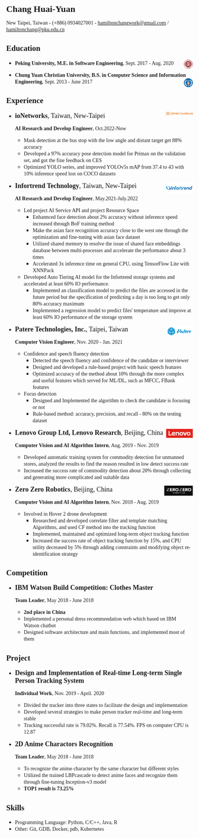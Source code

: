 <font size=5 face="Times New Roman">**Chang Huai-Yuan**</font>

<font face="Times New Roman">New Taipei, Taiwan  -  (+886) 0934027001  -  hamiltonchangwork@gmail.com / hamiltonchang@pku.edu.cn</font>

<!-- <font face="Times New Roman">**Applied Position: Computer Vision and C++ Engineer**</font> -->

## <font face="Times New Roman">Education</font>

* <font face="Times New Roman">**Peking University, M.E. in Software Engineering**, Sept. 2017 - Aug. 2020</font><img src=".\assets\pku.png" align='right' height="5%" width="5%"/>

* <font face="Times New Roman">**Chung Yuan Christian University, B.S. in Computer Science and Information Engineering**, Sept. 2013 - June 2017</font><img src=".\assets\CYCU.png" align='right' height="5%" width="5%"/>

## <font face="Times New Roman">Experience</font>

- <font size=4 face="Times New Roman">**ioNetworks**, Taiwan, New-Taipei</font><img src="./assets/ioNetworks.png" align='right' height="15%" width="15%"/>

  <font face="Times New Roman">**AI Research and Develop Engineer**, Oct.2022-Now</font>

  - <font face="Times New Roman">Mask detection at the bus stop with the low angle and distant target get 88% accuracy</font>
  - <font face="Times New Roman">Developed a 97% accuracy pose detection model for Primax on the validation set, and got the fine feedback on CES</font>
  - <font face="Times New Roman">Optimized YOLO series, and improved YOLOv5s mAP from 37.4 to 43 with 10% inference speed lost on COCO datasets</font>

- <font size=4 face="Times New Roman">**Infortrend Technology**, Taiwan, New-Taipei</font><img src="./assets/infortrend.png" align='right' height="15%" width="15%"/>

  <font face="Times New Roman">**AI Research and Develop Engineer**, May.2021-July.2022</font>

  <!-- - <font face="Times New Roman">Analized the reason why the system on NVIDIA Xavier is slow with Nsight System and NVTX, and improved about 15% performance with changing the way of using TensorRT models</font> -->
  <!-- - <font face="Times New Roman">Ported the CMS from NVIDIA Nano(ARM) to x86 server, packed it into a docker image with a dockerfile, and used a CI/CD to build and deploy it to the Infortrend devices</font> -->
  - <font face="Times New Roman">Led project AI Service API and project Resource Space</font>
    <!-- - <font face="Times New Roman">Regarded Trition Inference Server as AI model server, picking ONNX, TensorRT, and Python backend</font> -->
    - <font face="Times New Roman">Enhannced face detection about 2% accuracy without inference speed increased through BoF training method</font>
    - <font face="Times New Roman">Make the asian face recognition accuracy close to the west one through the optimization and fine-tuning with asian face dataset</font>
    - <font face="Times New Roman">Utilized shared memory to resolve the issue of shared face embeddings database between multi-processes and accelerate the performance about 3 times</font>
    <!-- - <font face="Times New Roman">Utilized quantization and TensorRT to get 5 times performance</font> -->
    <!-- - <font face="Times New Roman">Utilized Multi-Stage, delete redundant dependencies, etc. to reduce the docker image size from 13GB to 7Gb</font> -->
    - <font face="Times New Roman">Accelerated 3x inference time on general CPU, using TensorFlow Lite with XNNPack</font>
  - <font face="Times New Roman">Developed Auto Tiering AI model for the Infortrend storage systems and accelerated at least 60% IO performance.</font>
    - <font face="Times New Roman">Implemented an classification model to predict the files are accessed in the future period but the specification of predicting a day is too long to get only 80% accuracy maximum</font>
    - <font face="Times New Roman">Implemented a regression model to predict files' temperature and improve at least 60% IO performance of the storage system</font>

- <font size=4 face="Times New Roman">**Patere Technologies, Inc.**, Taipei, Taiwan</font><img src=".\assets\patere.png" align='right' height="15%" width="15%"/>

  <font face="Times New Roman">**Computer Vision Engineer**, Nov. 2020 - Jan. 2021</font>

  - <font face="Times New Roman">Confidence and speech fluency detection</font>
    - <font face="Times New Roman">Detected the speech fluency and confidence of the candidate or interviewer</font>
    - <font face="Times New Roman">Designed and developed a rule-based project with basic speech features</font>
    - <font face="Times New Roman">Optimized accuracy of the method about 10% through the more complex and useful features which served for ML/DL, such as MFCC, FBank features</font>
  - <font face="Times New Roman">Focus detection</font>
    - <font face="Times New Roman">Designed and Implemented the algorithm to check the candidate is focusing or not</font>
    - <font face="Times New Roman">Rule-based method: accuracy, precision, and recall - 80% on the testing dataset</font>

- <font size=4 face="Times New Roman">**Lenovo Group Ltd, Lenovo Research**, Beijing, China</font><img src=".\assets\lenovo-logo.png" align='right' height="15%" width="15%"/>

  <font face="Times New Roman">**Computer Vision and AI Algorithm Intern**, Aug. 2019 - Nov. 2019</font>

  - <font face="Times New Roman">Developed automatic training system for commodity detection for unmanned stores, analyzed the results to find the reason resulted in low detect success rate</font>
  - <font face="Times New Roman">Increased the success rate of commodity detection about 20% through collecting and generating more complicated and suitable data</font>

- <font size=4 face="Times New Roman">**Zero Zero Robotics**, Beijing, China</font><img src=".\assets\zerozero-logo.png" align='right' height="16%" width="16%"/>

  <font face="Times New Roman">**Computer Vision and AI Algorithm Intern**, Nov. 2018 - Aug. 2019</font>

  - <font face="Times New Roman">Involved in Hover 2 drone development</font>
    - <font face="Times New Roman">Researched and developed correlate filter and template matching Algorithms, and used CF method into the tracking function</font>
    - <font face="Times New Roman">Implemented, maintained and optimized long-term object tracking function</font>
    - <font face="Times New Roman">Increased the success rate of object tracking function by 15%, and CPU utility decreased by 5% through adding constraints and modifying object re-identification strategy</font>

## <font face="Times New Roman">Competition</font>

* <font size=4 face="Times New Roman">**IBM Watson Build Competition: Clothes Master**</font>

  <font face="Times New Roman">**Team Leader**, May 2018 - June 2018</font>

  - <font face="Times New Roman">**2nd place in China**</font>
  - <font face="Times New Roman">Implemented a personal dress recommendation web which based on IBM Watson chatbot</font>
  - <font face="Times New Roman">Designed software architecture and main functions, and implemented most of them</font>

## <font face="Times New Roman">Project</font>

- <font size=4 face="Times New Roman">**Design and Implementation of Real-time Long-term Single Person Tracking System**</font>

  <font face="Times New Roman">**Individual Work**, Nov. 2019 - April. 2020</font>

  - <font face="Times New Roman">Divided the tracker into three states to facilitate the design and implementation</font>
  - <font face="Times New Roman">Developed several strategies to make person tracker real-time and long-term stable</font>
  - <font face="Times New Roman">Tracking successful rate is 79.02%. Recall is 77.54%. FPS on computer CPU is 12.87</font>

- <font size=4 face="Times New Roman">**2D Anime Charactors Recognition**</font>

  <font face="Times New Roman">**Team Leader**, May 2018 - June 2018</font>

  - <font face="Times New Roman">To recognize the anime character by the same character but different styles</font>
  - <font face="Times New Roman">Utilized the trained LBPcascade to detect anime faces and recognize them through fine-tuning Inception-v3 model</font>
  - <font face="Times New Roman">**TOP1 result is 73.25%**</font>

<!-- - <font size=4 face="Times New Roman">**Scheme Interpreter Implemented in C++**</font>

   <font face="Times New Roman">**Individual Work**, Mar. 2017 - May 2017</font>

     - <font face="Times New Roman">Designed Scanner and Parser, and Binding and Error Message by analyzing Scheme code structure</font>
     - <font face="Times New Roman">Transformed Scheme code into designed logical tree structure</font>

- <font size=4 face="Times New Roman">**Face Recognition Access Control System Based on Raspberry Pi**</font>

   <font face="Times New Roman">**Team Leader**,  Feb. 2016 - Nov. 2016</font>

   - <font face="Times New Roman">Learned and used the technologies of face recognition and pre-processing, and balanced the security and practicality of the system</font>
   - <font face="Times New Roman">Built the software system containing face key(database) and face recognition, and ported it to Raspberry Pi.  It sends a signal to relay to control the electromagnetic induction door lock</font> -->

## <font face="Times New Roman">Skills</font>

- <font face="Times New Roman">Programming Language: Python, C/C++, Java, R </font>
- <font face="Times New Roman">Other: Git, GDB, Docker, pdb, Kubernetes</font>

